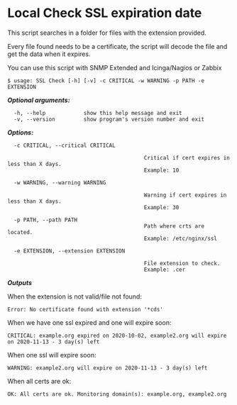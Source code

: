 # Local Check SSL expiration date

This script searches in a folder for files with the extension provided.

Every file found needs to be a certificate, the script will decode the file and get the data when it expires.

You can use this script with SNMP Extended and Icinga/Nagios or Zabbix

```
$ usage: SSL Check [-h] [-v] -c CRITICAL -w WARNING -p PATH -e EXTENSION
```

***Optional arguments:***
```
  -h, --help            show this help message and exit
  -v, --version         show program's version number and exit
```

***Options:***

```
  -c CRITICAL, --critical CRITICAL

                                           Critical if cert expires in less than X days.
                                           Example: 10

  -w WARNING, --warning WARNING

                                           Warning if cert expires in less than X days.
                                           Example: 30

  -p PATH, --path PATH
                                           Path where crts are located.
                                           Example: /etc/nginx/ssl

  -e EXTENSION, --extension EXTENSION

                                           File extension to check.
                                           Example: .cer
```

***Outputs***

When the extension is not valid/file not found:
```
Error: No certificate found with extension '*cds'
```

When we have one ssl expired and one will expire soon:
```
CRITICAL: example.org expired on 2020-10-02, example2.org will expire on 2020-11-13 - 3 day(s) left
```

When one ssl will expire soon:
```
WARNING: example2.org will expire on 2020-11-13 - 3 day(s) left
```

When all certs are ok:
```
OK: All certs are ok. Monitoring domain(s): example.org, example2.org
```